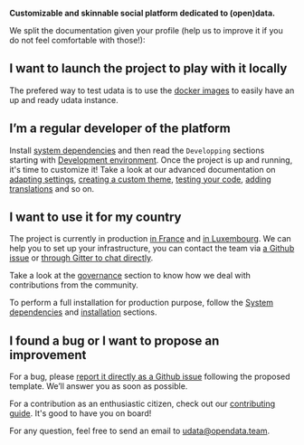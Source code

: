 **Customizable and skinnable social platform dedicated to (open)data.**

We split the documentation given your profile (help us to improve it if you do not feel comfortable with those!):

## I want to launch the project to play with it locally

The prefered way to test udata is to use the [docker images][]
to easily have an up and ready udata instance.

## I’m a regular developer of the platform

Install [system dependencies](system-dependencies.md)
and then read the `Developping` sections starting with [Development environment](development-environment.md).
Once the project is up and running, it's time to customize it!
Take a look at our advanced documentation on [adapting settings](adapting-settings.md),
[creating a custom theme](creating-theme.md), [testing your code](testing-code.md),
[adding translations](adding-translations.md) and so on.

## I want to use it for my country

The project is currently in production [in France][data-gouv-fr] and [in Luxembourg][data-gouv-lu-repository]. We can help you to set up your infrastructure, you can contact the team via [a Github issue][github-new-issue] or [through Gitter to chat directly][gitter].

Take a look at the [governance](governance.md) section to know how we deal with contributions from the community.

To perform a full installation for production purpose, follow the [System dependencies](system-dependencies.md)
and [installation](installation.md) sections.

## I found a bug or I want to propose an improvement

For a bug, please [report it directly as a Github issue][github-new-issue] following the proposed template. We’ll answer you as soon as possible.

For a contribution as an enthusiastic citizen, check out our [contributing guide](contributing-guide.md). It's good to have you on board!

For any question, feel free to send an email to [udata@opendata.team](mailto:udata@opendata.team).

[data-gouv-fr]: https://www.data.gouv.fr/
[data-gouv-lu-repository]: https://github.com/opendatalu/gouvlu
[github-new-issue]: https://github.com/opendatateam/udata/issues/new
[docker images]: https://github.com/opendatateam/docker-udata
[gitter]: https://gitter.im/opendatateam/udata
